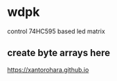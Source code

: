 wdpk 
=======

control 74HC595 based led matrix

create byte arrays here
-------
https://xantorohara.github.io